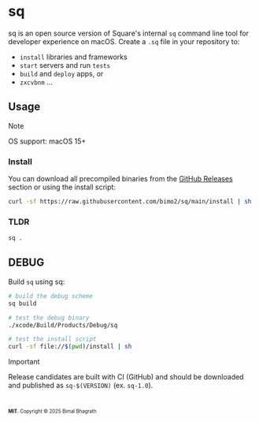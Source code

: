 # sq

sq is an open source version of Square's internal `sq` command line tool for developer experience on macOS. Create a `.sq` file in your repository to:

- `install` libraries and frameworks
- `start` servers and run `tests`
- `build` and `deploy` apps, or
- `zxcvbnm` ...

## Usage

> [!NOTE]
> OS support: macOS 15+

### Install

You can download all precompiled binaries from the [GitHub Releases](https://github.com/bimo2/sq/releases) section or using the install script:

```sh
curl -sf https://raw.githubusercontent.com/bimo2/sq/main/install | sh
```

### TLDR

```sh
sq .
```

## DEBUG

Build `sq` using sq:

```sh
# build the debug scheme
sq build

# test the debug binary
./xcode/Build/Products/Debug/sq

# test the install script
curl -sf file://$(pwd)/install | sh
```

> [!IMPORTANT]
> Release candidates are built with CI (GitHub) and should be downloaded and published as `sq-$(VERSION)` (ex. `sq-1.0`).

#

<sub><sup>**MIT.** Copyright &copy; 2025 Bimal Bhagrath</sup></sub>
